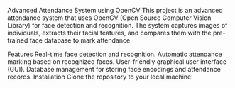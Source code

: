 Advanced Attendance System using OpenCV
This project is an advanced attendance system that uses OpenCV (Open Source Computer Vision Library) for face detection and recognition. The system captures images of individuals, extracts their facial features, and compares them with the pre-trained face database to mark attendance.

Features
Real-time face detection and recognition.
Automatic attendance marking based on recognized faces.
User-friendly graphical user interface (GUI).
Database management for storing face encodings and attendance records.
Installation
Clone the repository to your local machine:
